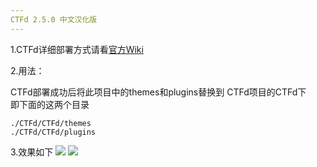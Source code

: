 ```yaml
---
CTFd 2.5.0 中文汉化版
---
```

1.CTFd详细部署方式请看[官方Wiki](https://docs.ctfd.io/)

2.用法：

CTFd部署成功后将此项目中的themes和plugins替换到 CTFd项目的CTFd下<br>
即下面的这两个目录
```
./CTFd/CTFd/themes
./CTFd/CTFd/plugins
```
3.效果如下
![](https://ht0ruial-1258343929.cos.ap-guangzhou.myqcloud.com/github/1.png)
![](https://ht0ruial-1258343929.cos.ap-guangzhou.myqcloud.com/github/2.png)